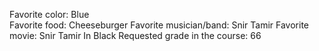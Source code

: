 Favorite color: Blue    
Favorite food: Cheeseburger
Favorite musician/band: Snir Tamir
Favorite movie: Snir Tamir In Black
Requested grade in the course: 66
